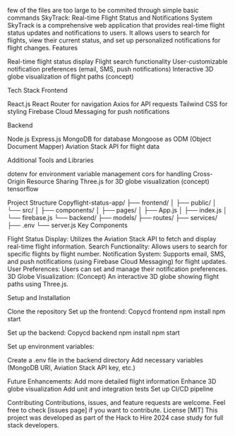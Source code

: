 few of the files are too large to be commited through simple basic commands
SkyTrack: Real-time Flight Status and Notifications System
SkyTrack is a comprehensive web application that provides real-time flight status updates and notifications to users. It allows users to search for flights, view their current status, and set up personalized notifications for flight changes.
Features

Real-time flight status display
Flight search functionality
User-customizable notification preferences (email, SMS, push notifications)
Interactive 3D globe visualization of flight paths (concept)

Tech Stack
Frontend

React.js
React Router for navigation
Axios for API requests
Tailwind CSS for styling
Firebase Cloud Messaging for push notifications

Backend

Node.js
Express.js
MongoDB for database
Mongoose as ODM (Object Document Mapper)
Aviation Stack API for flight data

Additional Tools and Libraries

dotenv for environment variable management
cors for handling Cross-Origin Resource Sharing
Three.js for 3D globe visualization (concept)
tensorflow

Project Structure
Copyflight-status-app/
├── frontend/
│   ├── public/
│   └── src/
│       ├── components/
│       ├── pages/
│       ├── App.js
│       ├── index.js
│       └── firebase.js
└── backend/
    ├── models/
    ├── routes/
    ├── services/
    ├── .env
    └── server.js
Key Components

Flight Status Display: Utilizes the Aviation Stack API to fetch and display real-time flight information.
Search Functionality: Allows users to search for specific flights by flight number.
Notification System: Supports email, SMS, and push notifications (using Firebase Cloud Messaging) for flight updates.
User Preferences: Users can set and manage their notification preferences.
3D Globe Visualization: (Concept) An interactive 3D globe showing flight paths using Three.js.

Setup and Installation

Clone the repository
Set up the frontend:
Copycd frontend
npm install
npm start

Set up the backend:
Copycd backend
npm install
npm start

Set up environment variables:

Create a .env file in the backend directory
Add necessary variables (MongoDB URI, Aviation Stack API key, etc.)



Future Enhancements:
Add more detailed flight information
Enhance 3D globe visualization
Add unit and integration tests
Set up CI/CD pipeline

Contributing
Contributions, issues, and feature requests are welcome. Feel free to check [issues page] if you want to contribute.
License
[MIT]
This project was developed as part of the Hack to Hire 2024 case study for full stack developers.
